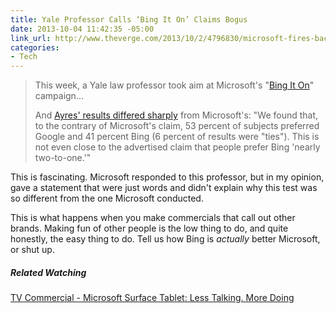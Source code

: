 ```yaml
---
title: Yale Professor Calls ‘Bing It On’ Claims Bogus
date: 2013-10-04 11:42:35 -05:00
link_url: http://www.theverge.com/2013/10/2/4796830/microsoft-fires-back-at-yale-professor-who-calls-bing-it-on-claims
categories:
- Tech
---
```


> This week, a Yale law professor took aim at Microsoft's "[Bing It On](http://www.bingiton.com/)" campaign…
>
>And [Ayres' results differed sharply](http://islandia.law.yale.edu/ayres/BingItOn_Draft%209.pdf) from Microsoft's: "We found that, to the contrary of Microsoft's claim, 53 percent of subjects preferred Google and 41 percent Bing (6 percent of results were "ties"). This is not even close to the advertised claim that people prefer Bing 'nearly two-to-one.'"

This is fascinating. Microsoft responded to this professor, but in my opinion, gave a statement that were just words and didn't explain why this test was so different from the one Microsoft conducted.

This is what happens when you make commercials that call out other brands. Making fun of other people is the low thing to do, and quite honestly, the easy thing to do. Tell us how Bing is *actually* better Microsoft, or shut up.

##### Related Watching
[TV Commercial - Microsoft Surface Tablet: Less Talking. More Doing](http://www.youtube.com/watch?v=Xubz8EuHosQ)
